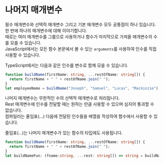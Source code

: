 # 나머지 매개변수

필수 매개변수와 선택적 매개변수 그리고 기본 매개변수 모두 공통점이 하나 있습니다. 한 번에 하나의 매개변수에 대해 이야기합니다.<br />
때로는 여러 매개변수를 그룹으로 사용하거나 함수가 마지막으로 가져올 매개변수의 수를 모를 수 있습니다.<br />
JavaScript에서는 모든 함수 본문에서 볼 수 있는 `arguments`를 사용하여 인수를 직접 사용할 수 있습니다.

TypeScript에서는 다음과 같은 인수를 변수로 함께 모을 수 있습니다.

```ts
function buildName(firstName: string, ...restOfName: string[]) {
  return firstName + " " + restOfName.join(" ");
}
let employeeName = buildName("Joseph", "Samuel", "Lucas", "Mackinzie");
```

나머지 매개변수는 무한적인 수의 선택적 매개변수로 처리됩니다.<br />
Rest 매개변수에 인수를 전달할 때는 원하는 만큼 사용할 수 있으며 심지어 통과할 수 없습니다.<br />
컴파일러는 줄임표(...) 다음에 전달된 인수들을 배열을 작성하여 함수에서 사용할 수 있습니다.

줄임표(...)는 나머지 매개변수가 있는 함수의 타입에도 사용됩니다.

```ts
function buildName(firstName: string, ...restOfName: string[]) {
  return firstName + " " + restOfName.join(" ");
}
let buildNameFun: (fname:string, ...rest: string[]) => string = buildName;
```